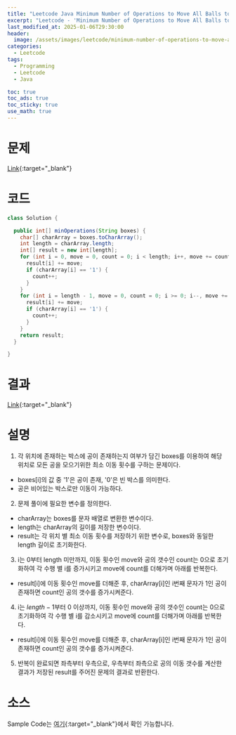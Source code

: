 ```yaml
---
title: "Leetcode Java Minimum Number of Operations to Move All Balls to Each Box"
excerpt: "Leetcode - 'Minimum Number of Operations to Move All Balls to Each Box' 문제 Java 풀이"
last_modified_at: 2025-01-06T29:30:00
header:
  image: /assets/images/leetcode/minimum-number-of-operations-to-move-all-balls-to-each-box.png
categories:
  - Leetcode
tags:
  - Programming
  - Leetcode
  - Java

toc: true
toc_ads: true
toc_sticky: true
use_math: true
---
```

# 문제
[Link](https://leetcode.com/problems/minimum-number-of-operations-to-move-all-balls-to-each-box/){:target="_blank"}

# 코드
```java
class Solution {

  public int[] minOperations(String boxes) {
    char[] charArray = boxes.toCharArray();
    int length = charArray.length;
    int[] result = new int[length];
    for (int i = 0, move = 0, count = 0; i < length; i++, move += count) {
      result[i] += move;
      if (charArray[i] == '1') {
        count++;
      }
    }
    for (int i = length - 1, move = 0, count = 0; i >= 0; i--, move += count) {
      result[i] += move;
      if (charArray[i] == '1') {
        count++;
      }
    }
    return result;
  }

}
```

# 결과
[Link](https://leetcode.com/problems/minimum-number-of-operations-to-move-all-balls-to-each-box/submissions/1499390094/){:target="_blank"}

# 설명
1. 각 위치에 존재하는 박스에 공이 존재하는지 여부가 담긴 boxes를 이용하여 해당 위치로 모든 공을 모으기위한 최소 이동 횟수를 구하는 문제이다.
- boxes[i]의 값 중 '1'은 공이 존재, '0'은 빈 박스를 의미한다.
- 공은 비어있는 박스로만 이동이 가능하다.

2. 문제 풀이에 필요한 변수를 정의한다.
- charArray는 boxes를 문자 배열로 변환한 변수이다.
- length는 charArray의 길이를 저장한 변수이다.
- result는 각 위치 별 최소 이동 횟수를 저장하기 위한 변수로, boxes와 동일한 length 길이로 초기화한다.

3. i는 0부터 length 미만까지, 이동 횟수인 move와 공의 갯수인 count는 0으로 초기화하여 각 수행 별 i를 증가시키고 move에 count를 더해가며 아래를 반복한다.
- result[i]에 이동 횟수인 move를 더해준 후, charArray[i]인 i번째 문자가 1인 공이 존재하면 count인 공의 갯수를 증가시켜준다.

4. i는 $length - 1$부터 0 이상까지, 이동 횟수인 move와 공의 갯수인 count는 0으로 초기화하여 각 수행 별 i를 감소시키고 move에 count를 더해가며 아래를 반복한다.
- result[i]에 이동 횟수인 move를 더해준 후, charArray[i]인 i번째 문자가 1인 공이 존재하면 count인 공의 갯수를 증가시켜준다.

5. 반복이 완료되면 좌측부터 우측으로, 우측부터 좌측으로 공의 이동 갯수를 계산한 결과가 저장된 result를 주어진 문제의 결과로 반환한다.

# 소스
Sample Code는 [여기](https://github.com/GracefulSoul/leetcode/blob/master/src/main/java/gracefulsoul/problems/MinimumNumberOfOperationsToMoveAllBallsToEachBox.java){:target="_blank"}에서 확인 가능합니다.